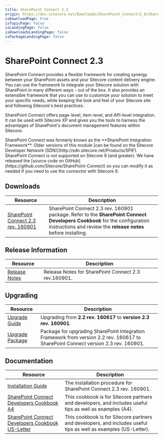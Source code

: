```yaml
---
title: SharePoint Connect 2.3
origin: https://dev.sitecore.net/Downloads/SharePoint_Connect/2_0/SharePoint_Connect_23.aspx
isDownloadPage: true
isTopicPage: false
isLandingPage: false
isDownloadsLandingPage: false
isPackageLandingPage: false
---
```


# SharePoint Connect 2.3

SharePoint Connect provides a flexible framework for creating synergy between your SharePoint assets and your Sitecore content delivery engine. You can use the framework to integrate your Sitecore solution with SharePoint in many different ways - out of the box. It also provides an extensible framework that you can use to customize your solution to meet your specific needs, while keeping the look and feel of your Sitecore site and following Sitecore's best practices.

SharePoint Connect offers page-level, item-level, and API-level integration. It can be used with Sitecore XP and gives you the tools to harness the advantages of SharePoint's document management features within Sitecore.

  <Alert variant='warning' mb={4}>
    <AlertIcon />
    SharePoint Connect was formerly known as the **SharePoint Integration Framework**. Older versions of this module [can be found on the Sitecore Developer Network (SDN)](http://sdn.sitecore.net/Products/SPIF).
  </Alert>
  
  <Alert variant='warning' mb={4}>
    <AlertIcon />
    SharePoint Connect is not supported on Sitecore 9 (and greater). We have released the [source code on GitHub](https://github.com/Sitecore/SharePoint-Connect) so you can modify it as needed if you need to use the connector with Sitecore 9.
  </Alert>
  

## Downloads

 | Resource | Description |
 | --- | --- |
 | [SharePoint Connect 2.3 rev. 160901](https://scdp.blob.core.windows.net/downloads/SharePoint%20Connect/2%200/SharePoint%20Connect%2023/Secure/SharePoint%20Integration%20Framework%202.3%20rev.%20160901.zip) | SharePoint Connect 2.3 rev. 160901 package. Refer to the **SharePoint Connect Developers Cookbook** for the configuration instructions and review the **release notes** before installing. |

## Release Information

 | Resource | Description |
 | --- | --- |
 | [Release Notes](/downloads/SharePoint_Connect/2_0/SharePoint_Connect_23/Release_Notes) | Release Notes for SharePoint Connect 2.3 rev.160901. |

## Upgrading

 | Resource | Description |
 | --- | --- |
 | [Upgrade Guide](/downloads/SharePoint_Connect/2_0/SharePoint_Connect_23/Upgrade_Guide) | Upgrading from **2.2 rev. 160617** to **version 2.3 rev. 160901**. |
 | [Upgrade Package](https://scdp.blob.core.windows.net/downloads/SharePoint%20Connect/2%200/SharePoint%20Connect%2023/Secure/SharePoint%20Integration%20Framework%202.3%20rev.%20160901%20Upgrade.zip) | Package for upgrading SharePoint Integration Framework from version 2.2 rev. 160617 to SharePoint Connect version 2.3 rev. 160901. |

## Documentation

 | Resource | Description |
 | --- | --- |
 | [Installation Guide](/downloads/SharePoint_Connect/2_0/SharePoint_Connect_23/Installation_Guide) | The installation procedure for SharePoint Connect 2.3 rev. 160901. |
 | [SharePoint Connect Developers Cookbook A4](https://scdp.blob.core.windows.net/downloads/SharePoint%20Connect/2%200/SharePoint%20Connect%202%201/Non-secure/SharePoint_Connect_Developers_Cookbook_21-A4.pdf) | This cookbook is for Sitecore partners and developers, and includes useful tips as well as examples (A4). |
 | [SharePoint Connect Developers Cookbook US-Letter](https://sitecoredev.azureedge.net#) | This cookbook is for Sitecore partners and developers, and includes useful tips as well as examples (US-Letter). |